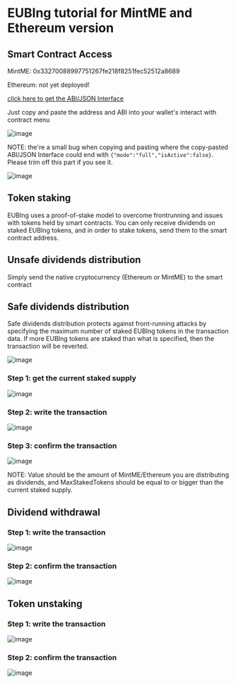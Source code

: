# EUBIng tutorial for MintME and Ethereum version

## Smart Contract Access

MintME: 0x33270088997751267fe218f8251fec52512a8689

Ethereum: not yet deployed!

[click here to get the ABI/JSON Interface](https://raw.githubusercontent.com/EUBIToken/EUBIng2/main/abi_ethereum.json)

Just copy and paste the address and ABI into your wallet's interact with contract menu

![image](https://user-images.githubusercontent.com/55774978/126618528-6f1b32a6-d859-452c-a48e-c0515c7ed739.png)

NOTE: the're a small bug when copying and pasting where the copy-pasted ABI/JSON Interface could end with ````{"mode":"full","isActive":false}````. Please trim off this part if you see it.

![image](https://user-images.githubusercontent.com/55774978/126616937-344afcd6-267b-4191-a910-b1a812e7edac.png)

## Token staking

EUBIng uses a proof-of-stake model to overcome frontrunning and issues with tokens held by smart contracts. You can only receive dividends on staked EUBIng tokens, and in order to stake tokens, send them to the smart contract address.

## Unsafe dividends distribution

Simply send the native cryptocurrency (Ethereum or MintME) to the smart contract

## Safe dividends distribution

Safe dividends distribution protects against front-running attacks by specifying the maximum number of staked EUBIng tokens in the transaction data. If more EUBIng tokens are staked than what is specified, then the transaction will be reverted.

![image](https://user-images.githubusercontent.com/55774978/126618629-b8ad0b53-00c8-4430-aa3b-c1bc8a6bf3e5.png)

### Step 1: get the current staked supply

![image](https://user-images.githubusercontent.com/55774978/126618738-fa5bbe10-7a6e-44db-8702-8b3c9c0b32e9.png)

### Step 2: write the transaction

![image](https://user-images.githubusercontent.com/55774978/126619268-a5f95b8f-467a-4b5e-aeed-144ad1c23665.png)

### Step 3: confirm the transaction

![image](https://user-images.githubusercontent.com/55774978/126619428-8b0a8e51-b9f5-4917-add6-d154d77bfcc5.png)

NOTE: Value should be the amount of MintME/Ethereum you are distributing as dividends, and MaxStakedTokens should be equal to or bigger than the current staked supply.

## Dividend withdrawal

### Step 1: write the transaction

![image](https://user-images.githubusercontent.com/55774978/126619569-b2ba3c20-61ce-49d1-bd94-7fb7929dbc87.png)

### Step 2: confirm the transaction

![image](https://user-images.githubusercontent.com/55774978/126619634-2308cd86-7b79-4574-9d00-7f4da49075f3.png)

## Token unstaking

### Step 1: write the transaction

![image](https://user-images.githubusercontent.com/55774978/126620356-a9142e20-e41f-4f9f-98b6-a66d200150f7.png)

### Step 2: confirm the transaction

![image](https://user-images.githubusercontent.com/55774978/126619634-2308cd86-7b79-4574-9d00-7f4da49075f3.png)
